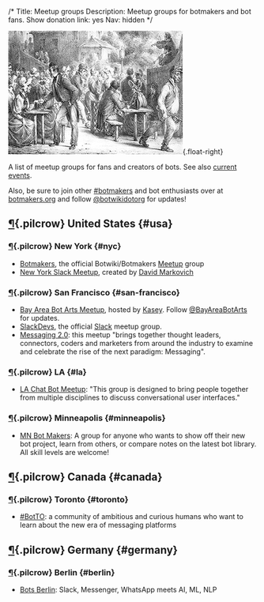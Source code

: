 /*
Title: Meetup groups
Description: Meetup groups for botmakers and bot fans.
Show donation link: yes
Nav: hidden
*/

![A botmaker gathering](/content/images/illustrations/people-evening.jpg){.float-right}

A list of meetup groups for fans and creators of bots. See also [current events](/events/).


Also, be sure to join other [#botmakers](https://twitter.com/search?q=%23botmakers) and bot enthusiasts over at [botmakers.org](https://botmakers.org/) and follow [@botwikidotorg](https://twitter.com/botwikidotorg) for updates!


## [¶](#usa){.pilcrow} United States {#usa}

### [¶](#nyc){.pilcrow} New York {#nyc}

- [Botmakers](http://www.meetup.com/botmakers/), the official Botwiki/Botmakers [Meetup](http://www.meetup.com/) group
- [New York Slack Meetup](http://www.meetup.com/New-York-Slack-Meetup/), created by [David Markovich](https://twitter.com/DavidMarkovich_)

### [¶](#san-francisco){.pilcrow} San Francisco {#san-francisco}

- [Bay Area Bot Arts Meetup](http://www.meetup.com/Bay-Area-Bot-Arts/), hosted by [Kasey](https://twitter.com/bitpixi). Follow [@BayAreaBotArts](https://twitter.com/BayAreaBotArts) for updates.
- [SlackDevs](http://www.meetup.com/SlackDevs/), the official [Slack](http://slackhq.com/) meetup group.
- [Messaging 2.0](http://www.meetup.com/messaging2/): this meetup "brings together thought leaders, connectors, coders and marketers from around the industry to examine and celebrate the rise of the next paradigm: Messaging".

### [¶](#la){.pilcrow} LA {#la}

- [LA Chat Bot Meetup](http://www.meetup.com/LA-Chat-Bot-Meetup/): "This group is designed to bring people together from multiple disciplines to discuss conversational user interfaces."

### [¶](#minneapolis){.pilcrow} Minneapolis {#minneapolis}

- [MN Bot Makers](http://www.meetup.com/MN-Bot-Makers/): A group for anyone who wants to show off their new bot project, learn from others, or compare notes on the latest bot library. All skill levels are welcome!


## [¶](#canada){.pilcrow} Canada {#canada}

### [¶](#toronto){.pilcrow} Toronto {#toronto}

- [#BotTO](http://www.meetup.com/bot-to/): a community of ambitious and curious humans who want to learn about the new era of messaging platforms


## [¶](#germany){.pilcrow} Germany {#germany}

### [¶](#berlin){.pilcrow} Berlin {#berlin}

- [Bots Berlin](http://www.meetup.com/Bots-Berlin-Slack-Messenger-WhatsApp-meets-AI-ML-NLP/): Slack, Messenger, WhatsApp meets AI, ML, NLP
